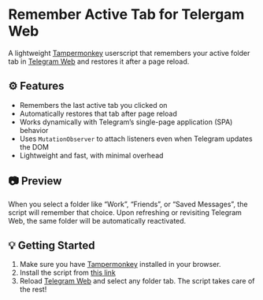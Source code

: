 # Remember Active Tab for Telergam Web

A lightweight [Tampermonkey](https://www.tampermonkey.net/) userscript that remembers your active folder tab in [Telegram Web](https://web.telegram.org/k/) and restores it after a page reload.

## :gear: Features

- Remembers the last active tab you clicked on
- Automatically restores that tab after page reload
- Works dynamically with Telegram’s single-page application (SPA) behavior
- Uses `MutationObserver` to attach listeners even when Telegram updates the DOM
- Lightweight and fast, with minimal overhead

## :camera: Preview

When you select a folder like “Work”, “Friends”, or “Saved Messages”, the script will remember that choice. Upon refreshing or revisiting Telegram Web, the same folder will be automatically reactivated.

## :bulb: Getting Started

1. Make sure you have [Tampermonkey](https://www.tampermonkey.net/) installed in your browser.
2. Install the script from [this link](https://github.com/OrakomoRi/TampermonkeyMiscellaneous/raw/refs/heads/main/telegram-web-remember-active-tab/userscript.user.js)
3. Reload [Telegram Web](https://web.telegram.org/k/) and select any folder tab. The script takes care of the rest!
